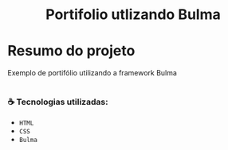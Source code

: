 <h1 align="center"> Portifolio utlizando Bulma </h1>

# Resumo do projeto
Exemplo de portifólio utilizando a framework Bulma 

# <h3 align="left"> :coffee: Tecnologias utilizadas: </h3>

- ``HTML``
- ``CSS``
- ``Bulma``

